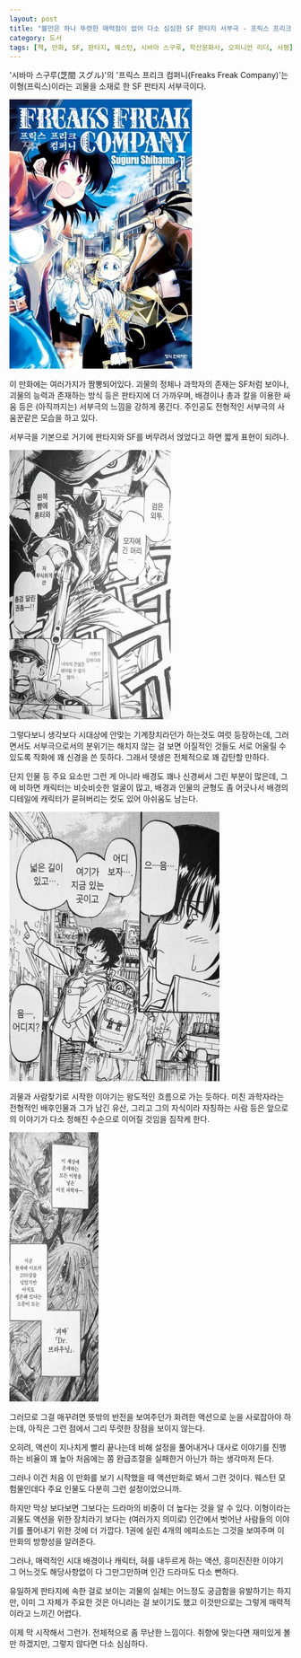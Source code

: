 ```yaml
---
layout: post
title: "볼만은 하나 뚜렷한 매력점이 없어 다소 심심한 SF 판타지 서부극 - 프릭스 프리크 컴퍼니 1"
category: 도서
tags: [책, 만화, SF, 판타지, 웨스턴, 시바마 스구루, 학산문화사, 오피니언 리더, 서평]
---
```


'시바마 스구루(芝間 スグル)'의
'프릭스 프리크 컴퍼니(Freaks Freak Company)'는
이형(프릭스)이라는 괴물을 소재로 한 SF 판타지 서부극이다.

![커버](/images/freaks-freak-company-1-comic-book-h480.jpg)

이 만화에는 여러가지가 짬뽕되어있다.
괴물의 정체나 과학자의 존재는 SF처럼 보이나,
괴물의 능력과 존재하는 방식 등은 판타지에 더 가까우며,
배경이나 총과 칼을 이용한 싸움 등은 (아직까지는) 서부극의 느낌을 강하게 풍긴다.
주인공도 전형적인 서부극의 사움꾼같은 모습을 하고 있다.

서부극을 기본으로 거기에 판타지와 SF를 버무려서 얹었다고 하면 짧게 표현이 되려나.

![20](/images/freaks-freak-company-1-comic-book-p020.jpg)

그렇다보니 생각보다 시대상에 안맞는 기계장치라던가 하는것도 여럿 등장하는데,
그러면서도 서부극으로서의 분위기는 해치지 않는 걸 보면
이질적인 것들도 서로 어울릴 수 있도록
작화에 꽤 신경을 쓴 듯하다.
그래서 뎃생은 전체적으로 꽤 감탄할 만하다.

단지 인물 등 주요 요소만 그런 게 아니라
배경도 꽤나 신경써서 그린 부분이 많은데,
그에 비하면 캐릭터는 비슷비슷한 얼굴이 많고,
배경과 인물의 균형도 좀 어긋나서
배경의 디테일에 캐릭터가 묻혀버리는 컷도 있어 아쉬움도 남는다.

![23](/images/freaks-freak-company-1-comic-book-p023.jpg)

괴물과 사람찾기로 시작한 이야기는 왕도적인 흐름으로 가는 듯하다.
미친 과학자라는 전형적인 배후인물과 그가 남긴 유산,
그리고 그의 자식이라 자칭하는 사람 등은 앞으로의 이야기가 다소 정해진 수순으로 이어질 것임을 짐작케 한다.

![47](/images/freaks-freak-company-1-comic-book-p047.jpg)

그러므로 그걸 매꾸려면 뜻밖의 반전을 보여주던가
화려한 액션으로 눈을 사로잡아야 하는데,
아직은 그런 점에서 그리 뚜렷한 장점을 보이지 않는다.

오히려, 액션이 지나치게 빨리 끝나는데 비해
설정을 풀어내거나 대사로 이야기를 진행하는 비율이 꽤 높아
처음에는 쫌 완급조절을 실패한거 아닌가 하는 생각마저 든다.

그러나 이건 처음 이 만화를 보기 시작했을 때 액션만화로 봐서 그런 것이다.
웨스턴 모험물인데다 주요 인물도 다분히 그런 설정이었으니까.

하지만 막상 보다보면 그보다는 드라마의 비중이 더 높다는 것을 알 수 있다.
이형이라는 괴물도 액션을 위한 장치라기 보다는
(여러가지 의미로) 인간에서 벗어난 사람들의 이야기를 풀어내기 위한 것에 더 가깝다.
1권에 실린 4개의 에피소드는 그것을 보여주며 이 만화의 방향성을 알려준다.

그러나, 매력적인 시대 배경이나 캐릭터,
혀를 내두르게 하는 액션,
흥미진진한 이야기 그 어느것도 해당사항없이 다 그만그만하며
인간 드라마도 다소 뻔하다.

유일하게 판타지에 속한 걸로 보이는 괴물의 실체는 어느정도 궁금함을 유발하기는 하지만,
이미 그 자체가 주요한 것은 아니라는 걸 보이기도 했고
이것만으로는 그렇게 매력적이라고 느끼긴 어렵다.

이제 막 시작해서 그런가.
전체적으로 좀 무난한 느낌이다.
취향에 맞는다면 재미있게 볼만 하겠지만, 그렇지 않다면 다소 심심하다.
